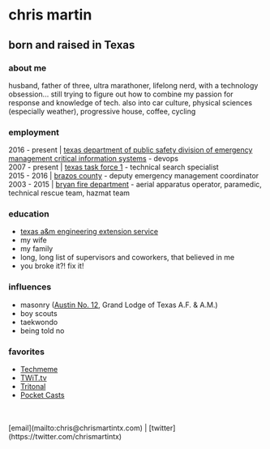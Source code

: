 # chris martin

## born and raised in Texas
### about me
husband, father of three, ultra marathoner, lifelong nerd, with a technology obsession... still trying to figure out how to combine my passion for response and knowledge of tech.  also into car culture, physical sciences (especially weather), progressive house, coffee, cycling

### employment
2016 - present | [texas department of public safety division of emergency management critical information systems](https://www.dps.texas.gov/dem/cis/index.htm) - devops<br/>
2007 - present | [texas task force 1](https://usar.tamu.edu) - technical search specialist<br/>
2015 - 2016 | [brazos county](http://brazosceoc.org) - deputy emergency management coordinator<br/>
2003 - 2015 | [bryan fire department](https://www.bryantx.gov/fire/) - aerial apparatus operator, paramedic, technical rescue team, hazmat team

### education
* [texas a&m engineering extension service](https://www.teex.org)<br/>
* my wife<br/>
* my family<br/>
* long, long list of supervisors and coworkers, that believed in me<br/>
* you broke it?! fix it!

### influences
* masonry ([Austin No. 12](http://austinlodge12.com), Grand Lodge of Texas A.F. & A.M.)<br/>
* boy scouts<br/>
* taekwondo<br/>
* being told no

### favorites
* [Techmeme](https://techmeme.com)<br/>
* [TWiT.tv](https://twit.tv)<br/>
* [Tritonal](http://tritonalmusic.com)<br/>
* [Pocket Casts](https://pocketcasts.com)<br/>
<br/>
<br/>
[email](mailto:chris@chrismartintx.com) | [twitter](https://twitter.com/chrismartintx)
